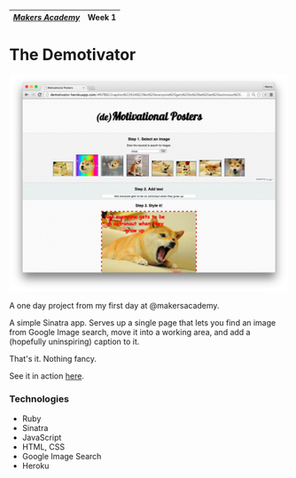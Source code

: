 | [*Makers Academy*](http://www.makersacademy.com) | Week 1 |
| ---------------- | ------ |

# The Demotivator

![Demotivator screenshot](demotivator.jpg)

A one day project from my first day at @makersacademy.

A simple Sinatra app. Serves up a single page that lets you find an image from Google Image search, move it into a working area, and add a (hopefully uninspiring) caption to it.

That's it. Nothing fancy.

See it in action [here](http://demotivator.herokuapp.com).

### Technologies

* Ruby
* Sinatra
* JavaScript
* HTML, CSS
* Google Image Search
* Heroku